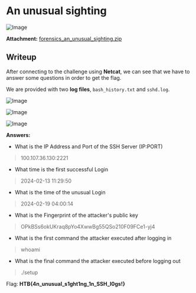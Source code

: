 # An unusual sighting
![Image](https://github.com/user-attachments/assets/c1d27d3e-7039-4cd1-a8b6-6cab9941ebaf)

**Attachment:** [forensics_an_unusual_sighting.zip](https://github.com/user-attachments/files/19536743/forensics_an_unusual_sighting.zip)

## Writeup

After connecting to the challenge using **Netcat**, we can see that we have to answer some questions in order to get the flag.

We are provided with two **log files**, `bash_history.txt` and `sshd.log`.

![Image](https://github.com/user-attachments/assets/4d30c6ba-9785-4c99-b20f-6f9702f8bed8)

![Image](https://github.com/user-attachments/assets/380dd857-475e-4723-b6ea-2feb037f71ca)

![Image](https://github.com/user-attachments/assets/5f294f40-70aa-4598-9b3d-46ee7ce73fdf)

**Answers:**
- What is the IP Address and Port of the SSH Server (IP:PORT)
> 100.107.36.130:2221

- What time is the first successful Login
> 2024-02-13 11:29:50

- What is the time of the unusual Login
> 2024-02-19 04:00:14

- What is the Fingerprint of the attacker's public key
> OPkBSs6okUKraq8pYo4XwwBg55QSo210F09FCe1-yj4

- What is the first command the attacker executed after logging in
> whoami

- What is the final command the attacker executed before logging out
> ./setup

Flag: **HTB{4n_unusual_s1ght1ng_1n_SSH_l0gs!}**
